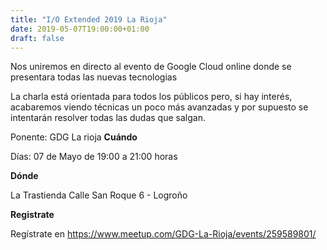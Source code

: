 ```yaml
---
title: "I/O Extended 2019 La Rioja"
date: 2019-05-07T19:00:00+01:00
draft: false
---
```


Nos uniremos en directo al evento de Google Cloud online donde se presentara todas las nuevas tecnologias

<!--more-->
La charla está orientada para todos los públicos pero, si hay interés, acabaremos viendo técnicas un poco más avanzadas y por supuesto se intentarán resolver todas las dudas que salgan.

Ponente: GDG La rioja
__Cuándo__

Días: 07 de Mayo de 19:00 a 21:00 horas

__Dónde__

La Trastienda
Calle San Roque 6 - Logroño

__Registrate__

Regístrate en https://www.meetup.com/GDG-La-Rioja/events/259589801/

